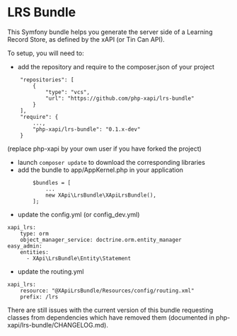LRS Bundle
==========

This Symfony bundle helps you generate the server side of a Learning Record Store, as defined by the xAPI (or Tin Can API).

To setup, you will need to:
- add the repository and require to the composer.json of your project
```
    "repositories": [
        {
            "type": "vcs",
            "url": "https://github.com/php-xapi/lrs-bundle"
        }
    ],
    "require": {
        ...,
        "php-xapi/lrs-bundle": "0.1.x-dev"
    }
```
(replace php-xapi by your own user if you have forked the project)
- launch `composer update` to download the corresponding libraries
- add the bundle to app/AppKernel.php in your application
```
        $bundles = [
            ...
            new XApi\LrsBundle\XApiLrsBundle(),
        ];
```
- update the config.yml (or config_dev.yml)
```
xapi_lrs:
    type: orm
    object_manager_service: doctrine.orm.entity_manager
easy_admin:
    entities:
      - XApi\LrsBundle\Entity\Statement
```
- update the routing.yml
```
xapi_lrs:
    resource: "@XApiLrsBundle/Resources/config/routing.xml"
    prefix: /lrs
```

There are still issues with the current version of this bundle requesting classes from dependencies which have removed them (documented in php-xapi/lrs-bundle/CHANGELOG.md).


